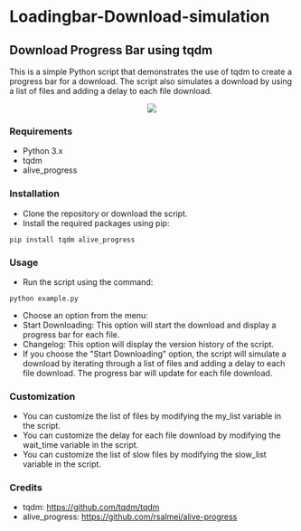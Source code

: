 # Loadingbar-Download-simulation
## Download Progress Bar using tqdm
This is a simple Python script that demonstrates the use of tqdm to create a progress bar for a download. The script also simulates a download by using a list of files and adding a delay to each file download.

<p align="center">
<img src="https://img.shields.io/github/languages/top/Zionekkk/Loadingbar-Download-simulation?label-style=flat-square" </a>
</p>


### Requirements
- Python 3.x
- tqdm
- alive_progress
### Installation
- Clone the repository or download the script.
- Install the required packages using pip:
```
pip install tqdm alive_progress
```
### Usage
- Run the script using the command:
```
python example.py
```
- Choose an option from the menu:
- Start Downloading: This option will start the download and display a progress bar for each file.
- Changelog: This option will display the version history of the script.
- If you choose the "Start Downloading" option, the script will simulate a download by iterating through a list of files and adding a delay to each file download. The progress bar will update for each file download.
### Customization
- You can customize the list of files by modifying the my_list variable in the script.
- You can customize the delay for each file download by modifying the  wait_time variable in the script.
- You can customize the list of slow files by modifying the slow_list variable in the script.
### Credits
- tqdm: https://github.com/tqdm/tqdm
- alive_progress: https://github.com/rsalmei/alive-progress

